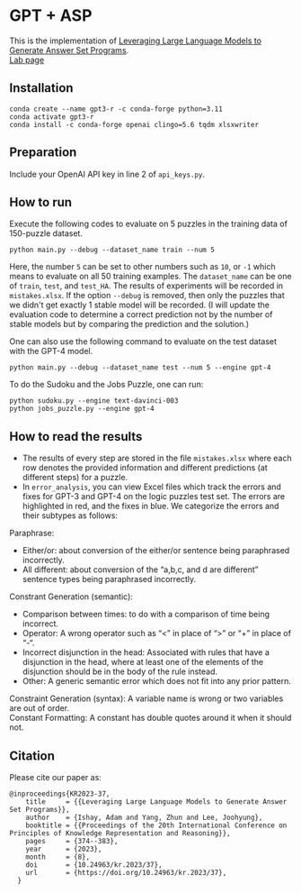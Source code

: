 # GPT + ASP
This is the implementation of [Leveraging Large Language Models to Generate Answer Set Programs](https://proceedings.kr.org/2023/37/kr2023-0037-ishay-et-al.pdf).  
[Lab page](https://azreasoners.github.io/ARG-webpage/)

## Installation
```
conda create --name gpt3-r -c conda-forge python=3.11
conda activate gpt3-r
conda install -c conda-forge openai clingo=5.6 tqdm xlsxwriter
```

## Preparation
Include your OpenAI API key in line 2 of `api_keys.py`.

## How to run
Execute the following codes to evaluate on 5 puzzles in the training data of 150-puzzle dataset.
```
python main.py --debug --dataset_name train --num 5
```
Here, the number `5` can be set to other numbers such as `10`, or `-1` which means to evaluate on all 50 training examples. The `dataset_name` can be one of `train`, `test`, and `test_HA`. The results of experiments will be recorded in `mistakes.xlsx`. If the option `--debug` is removed, then only the puzzles that we didn't get exactly 1 stable model will be recorded. (I will update the evaluation code to determine a correct prediction not by the number of stable models but by comparing the prediction and the solution.)

One can also use the following command to evaluate on the test dataset with the GPT-4 model.
```
python main.py --debug --dataset_name test --num 5 --engine gpt-4
```
To do the Sudoku and the Jobs Puzzle, one can run:
```
python sudoku.py --engine text-davinci-003
python jobs_puzzle.py --engine gpt-4
```
## How to read the results
- The results of every step are stored in the file `mistakes.xlsx` where each row denotes the provided information and different predictions (at different steps) for a puzzle.
- In `error_analysis`, you can view Excel files which track the errors and fixes for GPT-3 and GPT-4 on the logic puzzles test set. The errors are highlighted in red, and the fixes in blue. We categorize the errors and their subtypes as follows:

Paraphrase:
-	Either/or: about conversion of the either/or sentence being paraphrased incorrectly.
-	All different: about conversion of the “a,b,c, and d are different” sentence types being paraphrased incorrectly.

Constrant Generation (semantic):
-	Comparison between times: to do with a comparison of time being incorrect.
-	Operator: A wrong operator such as “<” in place of “>” or “+” in place of “-“.
-	Incorrect disjunction in the head: Associated with rules that have a disjunction in the head, where at least one of the elements of the disjunction should be in the body of the rule instead.
-	Other: A generic semantic error which does not fit into any prior pattern.

Constraint Generation (syntax): A variable name is wrong or two variables are out of order.  
Constant Formatting: A constant has double quotes around it when it should not.

## Citation
Please cite our paper as:
```
@inproceedings{KR2023-37,
    title     = {{Leveraging Large Language Models to Generate Answer Set Programs}},
    author    = {Ishay, Adam and Yang, Zhun and Lee, Joohyung},
    booktitle = {{Proceedings of the 20th International Conference on Principles of Knowledge Representation and Reasoning}},
    pages     = {374--383},
    year      = {2023},
    month     = {8},
    doi       = {10.24963/kr.2023/37},
    url       = {https://doi.org/10.24963/kr.2023/37},
  }
```
